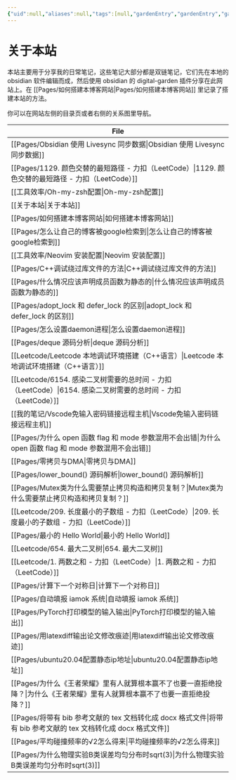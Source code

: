 ```yaml
---
{"uid":null,"aliases":null,"tags":[null,"gardenEntry","gardenEntry","gardenEntry","gardenEntry","gardenEntry","gardenEntry","gardenEntry","gardenEntry","gardenEntry","gardenEntry","gardenEntry","gardenEntry","gardenEntry","gardenEntry","gardenEntry","gardenEntry","gardenEntry","gardenEntry","gardenEntry","gardenEntry","gardenEntry","gardenEntry","gardenEntry","gardenEntry"],"source":null,"created":"2023-01-14 18:31:30","updated":"2023-03-02 18:38:50","title":"关于本站","dg-publish":true,"dg-home":true,"permalink":"/关于本站/","dgPassFrontmatter":true,"noteIcon":""}
---
```



# 关于本站

本站主要用于分享我的日常笔记，这些笔记大部分都是双链笔记，它们先在本地的 obsidian 软件编辑而成，然后使用 obsidian 的 digital-garden 插件分享在此网站上。在 [[Pages/如何搭建本博客网站\|Pages/如何搭建本博客网站]] 里记录了搭建本站的方法。

你可以在网站左侧的目录页或者右侧的关系图里导航。

| File                                                                               |
| ---------------------------------------------------------------------------------- |
| [[Pages/Obsidian 使用 Livesync 同步数据\|Obsidian 使用 Livesync 同步数据]]                  |
| [[Pages/1129. 颜色交替的最短路径 - 力扣（LeetCode）\|1129. 颜色交替的最短路径 - 力扣（LeetCode）]]        |
| [[工具效率/Oh-my-zsh配置\|Oh-my-zsh配置]]                                               |
| [[关于本站\|关于本站]]                                                                  |
| [[Pages/如何搭建本博客网站\|如何搭建本博客网站]]                                                  |
| [[Pages/怎么让自己的博客被google检索到\|怎么让自己的博客被google检索到]]                                |
| [[工具效率/Neovim 安装配置\|Neovim 安装配置]]                                               |
| [[Pages/C++调试绕过库文件的方法\|C++调试绕过库文件的方法]]                                          |
| [[Pages/什么情况应该声明成员函数为静态的\|什么情况应该声明成员函数为静态的]]                                    |
| [[Pages/adopt_lock 和 defer_lock 的区别\|adopt_lock 和 defer_lock 的区别]]              |
| [[Pages/怎么设置daemon进程\|怎么设置daemon进程]]                                            |
| [[Pages/deque 源码分析\|deque 源码分析]]                                                |
| [[Leetcode/Leetcode 本地调试环境搭建（C++语言）\|Leetcode 本地调试环境搭建（C++语言）]]                 |
| [[Leetcode/6154. 感染二叉树需要的总时间 - 力扣（LeetCode）\|6154. 感染二叉树需要的总时间 - 力扣（LeetCode）]] |
| [[我的笔记/Vscode免输入密码链接远程主机\|Vscode免输入密码链接远程主机]]                                   |
| [[Pages/为什么 open 函数 flag 和 mode 参数混用不会出错\|为什么 open 函数 flag 和 mode 参数混用不会出错]]    |
| [[Pages/零拷贝与DMA\|零拷贝与DMA]]                                                      |
| [[Pages/lower_bound() 源码解析\|lower_bound() 源码解析]]                                |
| [[Pages/Mutex类为什么需要禁止拷贝构造和拷贝复制？\|Mutex类为什么需要禁止拷贝构造和拷贝复制？]]                      |
| [[Leetcode/209. 长度最小的子数组 - 力扣（LeetCode）\|209. 长度最小的子数组 - 力扣（LeetCode）]]         |
| [[Pages/最小的 Hello World\|最小的 Hello World]]                                      |
| [[Leetcode/654. 最大二叉树\|654. 最大二叉树]]                                             |
| [[Leetcode/1. 两数之和 - 力扣（LeetCode）\|1. 两数之和 - 力扣（LeetCode）]]                     |
| [[Pages/计算下一个对称日\|计算下一个对称日]]                                                    |
| [[Pages/自动填报 iamok 系统\|自动填报 iamok 系统]]                                          |
| [[Pages/PyTorch打印模型的输入输出\|PyTorch打印模型的输入输出]]                                    |
| [[Pages/用latexdiff输出论文修改痕迹\|用latexdiff输出论文修改痕迹]]                                |
| [[Pages/ubuntu20.04配置静态ip地址\|ubuntu20.04配置静态ip地址]]                              |
| [[Pages/为什么《王者荣耀》里有人就算根本赢不了也要一直拒绝投降？\|为什么《王者荣耀》里有人就算根本赢不了也要一直拒绝投降？]]            |
| [[Pages/将带有 bib 参考文献的 tex 文档转化成 docx 格式文件\|将带有 bib 参考文献的 tex 文档转化成 docx 格式文件]]  |
| [[Pages/平均碰撞频率的√2怎么得来\|平均碰撞频率的√2怎么得来]]                                          |
| [[Pages/为什么物理实验B类误差均匀分布时sqrt(3)\|为什么物理实验B类误差均匀分布时sqrt(3)]]                      |


